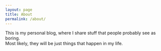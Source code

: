 ```yaml
---
layout: page
title: About
permalink: /about/
---
```


This is my personal blog, where I share stuff that people probably
see as boring.<br/>
Most likely, they will be just things that happen in
my life.